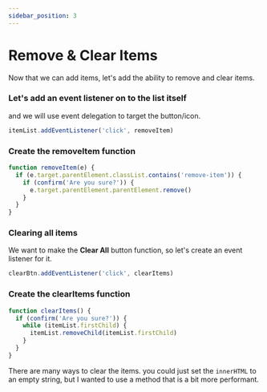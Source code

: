 ```yaml
---
sidebar_position: 3
---
```


# Remove & Clear Items

Now that we can add items, let's add the ability to remove and clear items.

### Let's add an event listener on to the list itself

and we will use event delegation to target the button/icon.

```js
itemList.addEventListener('click', removeItem)
```

### Create the removeItem function

```js
function removeItem(e) {
  if (e.target.parentElement.classList.contains('remove-item')) {
    if (confirm('Are you sure?')) {
      e.target.parentElement.parentElement.remove()
    }
  }
}
```

### Clearing all items

We want to make the **Clear All** button function, so let's create an event listener for it.

```js
clearBtn.addEventListener('click', clearItems)
```

### Create the clearItems function

```js
function clearItems() {
  if (confirm('Are you sure?')) {
    while (itemList.firstChild) {
      itemList.removeChild(itemList.firstChild)
    }
  }
}
```

There are many ways to clear the items. you could just set the `innerHTML` to an empty string, but I wanted to use a method that is a bit more performant.
